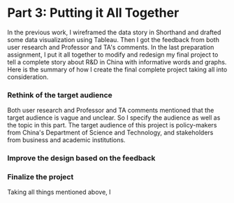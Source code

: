 # Part 3: Putting it All Together
In the previous work, I wireframed the data story in Shorthand and drafted some data visualization using Tableau. Then I got the feedback from both user research and Professor and TA's comments. In the last preparation assignment, I put it all together to modify and redesign my final project to tell a complete story about R&D in China with informative words and graphs. Here is the summary of how I create the final complete project taking all into consideration. 

### Rethink of the target audience
Both user research and Professor and TA comments mentioned that the target audience is vague and unclear. So I specify the audience as well as the topic in this part. The target audience of this project is policy-makers from China's Department of Science and Technology, and stakeholders from business and academic institutions. 

### Improve the design based on the feedback

### Finalize the project
Taking all things mentioned above, I 
